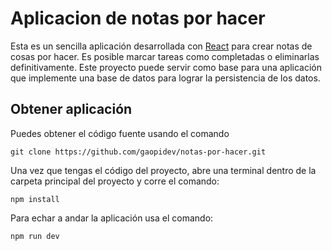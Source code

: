 # Aplicacion de notas por hacer

Esta es un sencilla aplicación desarrollada con [React](https://es.reactjs.org/) para crear notas de cosas por hacer. Es posible marcar tareas como completadas o eliminarlas definitivamente.
Este proyecto puede servir como base para una aplicación que implemente una base de datos para lograr la persistencia de los datos.

## Obtener aplicación

Puedes obtener el código fuente usando el comando

```
git clone https://github.com/gaopidev/notas-por-hacer.git
```

Una vez que tengas el código del proyecto, abre una terminal dentro de la carpeta principal del proyecto y corre el comando:

```
npm install
```

Para echar a andar la aplicación usa el comando:

```
npm run dev
```
